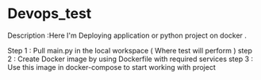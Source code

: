 # Devops_test

Description :Here I'm Deploying application or python project on docker .

Step 1 : Pull main.py in the local workspace ( Where test will perform )
step 2 : Create Docker image by using Dockerfile with required services
step 3 : Use this image in docker-compose to start working with project 
